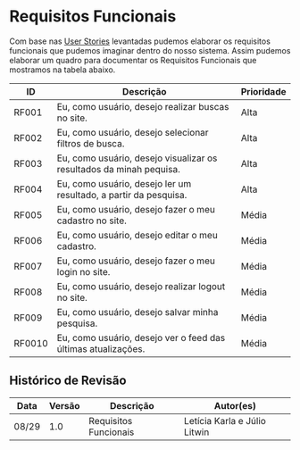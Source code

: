 # Requisitos Funcionais
Com base nas [User Stories](docs/lean_inception/user_stories.md) levantadas pudemos elaborar os requisitos funcionais que pudemos imaginar dentro do nosso sistema. Assim pudemos elaborar um quadro para documentar os Requisitos Funcionais que mostramos na tabela abaixo.

| ID | Descrição | Prioridade |
| -------- | -------- | ----- |
| RF001 | Eu, como usuário, desejo realizar buscas no site. | Alta|
| RF002 | Eu, como usuário, desejo selecionar filtros de busca. | Alta |
| RF003 | Eu, como usuário, desejo visualizar os resultados da minah pequisa. | Alta |
| RF004 | Eu, como usuário, desejo ler um resultado, a partir da pesquisa. | Alta | 
| RF005 | Eu, como usuário, desejo fazer o meu cadastro no site. | Média |
| RF006 | Eu, como usuário, desejo editar o meu cadastro. | Média |
| RF007 | Eu, como usuário, desejo fazer o meu login no site. | Média |
| RF008 | Eu, como usuário, desejo realizar logout no site. | Média |
| RF009 | Eu, como usuário, desejo salvar minha pesquisa. | Média |
| RF0010 | Eu, como usuário, desejo ver o feed das últimas atualizações. | Média |

## Histórico de Revisão

| Data  | Versão | Descrição | Autor(es) |
|-------|--------|-----------|-----------|
|08/29|1.0|Requisitos Funcionais|Letícia Karla e Júlio Litwin|